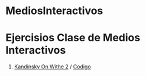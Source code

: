 # MediosInteractivos
# Ejercisios Clase de Medios Interactivos
1. [Kandinsky On Withe 2](https://cesarmelo32.github.io/MediosInteractivos/01/) / [Codigo](https://github.com/cesarMelo32/MediosInteractivos/blob/master/01/kandinsky_onWithe_02.js)
